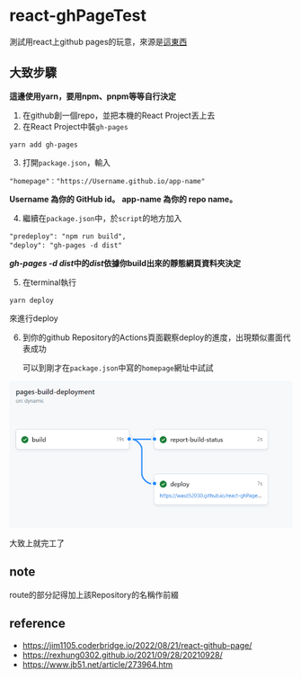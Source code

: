 # react-ghPageTest
測試用react上github pages的玩意，來源是[這東西](https://github.com/wasd52030/WebCodes/tree/master/React/react-meetups)

## 大致步驟
**這邊使用yarn，要用npm、pnpm等等自行決定**

1. 在github創一個repo，並把本機的React Project丟上去
2. 在React Project中裝`gh-pages`
  ```
  yarn add gh-pages
  ```
3. 打開`package.json`，輸入
  ```
  "homepage"："https://Username.github.io/app-name"
  ```
  **Username 為你的 GitHub id。**
  **app-name 為你的 repo name。**
  
4. 繼續在`package.json`中，於`script`的地方加入
  ```
  "predeploy": "npm run build",
  "deploy": "gh-pages -d dist"
  ```
  <b><i>gh-pages -d dist</i>中的<i>dist</i>依據你build出來的靜態網頁資料夾決定</b>

5. 在terminal執行
  ```
  yarn deploy
  ```
  
  來進行deploy

6. 到你的github Repository的Actions頁面觀察deploy的進度，出現類似畫面代表成功

   可以到剛才在`package.json`中寫的`homepage`網址中試試
   
  ![](./actionState.png)
  
大致上就完工了

## note
route的部分記得加上該Repository的名稱作前綴

## reference
- https://jim1105.coderbridge.io/2022/08/21/react-github-page/
- https://rexhung0302.github.io/2021/09/28/20210928/
- https://www.jb51.net/article/273964.htm
